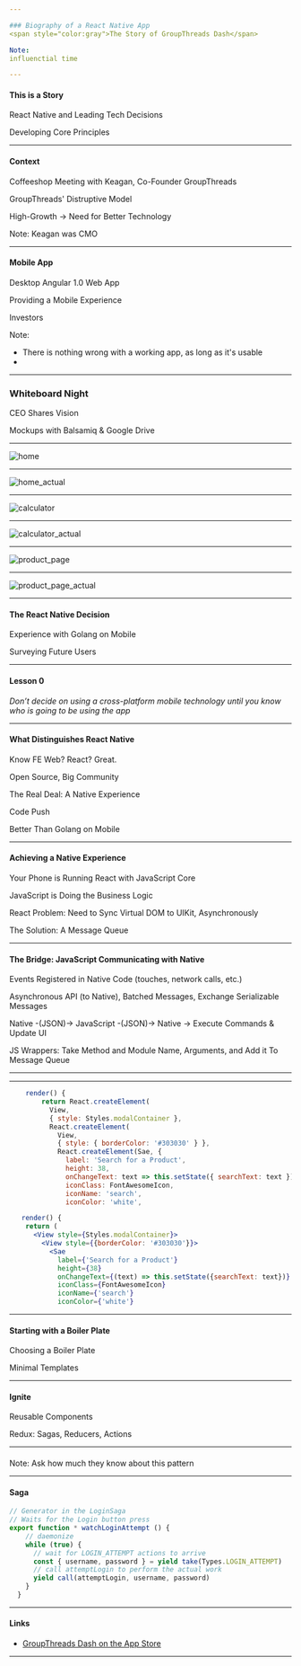 ```yaml
---

### Biography of a React Native App
<span style="color:gray">The Story of GroupThreads Dash</span>

Note:
influenctial time

---
```


#### This is a Story

React Native and Leading Tech Decisions

Developing Core Principles

---

#### Context

Coffeeshop Meeting with Keagan, Co-Founder GroupThreads

GroupThreads' Distruptive Model

High-Growth -> Need for Better Technology

Note:
Keagan was CMO

---

#### Mobile App

Desktop Angular 1.0 Web App

Providing a Mobile Experience

Investors

Note:
- There is nothing wrong with a working app, as long as it's usable
- 

---

### Whiteboard Night

CEO Shares Vision

Mockups with Balsamiq & Google Drive

---

![home](assets/home.png)

---

![home_actual](assets/home_actual.png)

---

![calculator](assets/calculator.png)

---

![calculator_actual](assets/calculator_actual.png)

---

![product_page](assets/product_page.png)

---

![product_page_actual](assets/product_page_actual.png)

---

#### The React Native Decision

Experience with Golang on Mobile

Surveying Future Users

---

#### Lesson 0

*Don’t decide on using a cross-platform mobile technology until you know who is going to be using the app*

---

#### What Distinguishes React Native

Know FE Web? React? Great.

Open Source, Big Community

The Real Deal: A Native Experience

Code Push

Better Than Golang on Mobile

---

#### Achieving a Native Experience

Your Phone is Running React with JavaScript Core

JavaScript is Doing the Business Logic

React Problem: Need to Sync Virtual DOM to UIKit, Asynchronously

The Solution: A Message Queue

---

#### The Bridge: JavaScript Communicating with Native

Events Registered in Native Code (touches, network calls, etc.)

Asynchronous API (to Native), Batched Messages, Exchange Serializable Messages

Native -(JSON)-> JavaScript -(JSON)-> Native -> Execute Commands & Update UI

JS Wrappers: Take Method and Module Name, Arguments, and Add it To Message Queue

---



---


```javascript
    render() {
        return React.createElement(
          View,
          { style: Styles.modalContainer },
          React.createElement(
            View,
            { style: { borderColor: '#303030' } },
            React.createElement(Sae, {
              label: 'Search for a Product',
              height: 38,
              onChangeText: text => this.setState({ searchText: text }),
              iconClass: FontAwesomeIcon,
              iconName: 'search',
              iconColor: 'white',
```

```jsx
   render() {
    return (
      <View style={Styles.modalContainer}>
        <View style={{borderColor: '#303030'}}>
          <Sae
            label={'Search for a Product'}
            height={38}
            onChangeText={(text) => this.setState({searchText: text})}
            iconClass={FontAwesomeIcon}
            iconName={'search'}
            iconColor={'white'}
```

---

#### Starting with a Boiler Plate

Choosing a Boiler Plate

Minimal Templates

---

#### Ignite

Reusable Components

Redux: Sagas, Reducers, Actions

---

#### 

Note:
Ask how much they know about this pattern

---

#### Saga

```jsx
// Generator in the LoginSaga
// Waits for the Login button press
export function * watchLoginAttempt () {
    // daemonize
    while (true) {
      // wait for LOGIN_ATTEMPT actions to arrive
      const { username, password } = yield take(Types.LOGIN_ATTEMPT)
      // call attemptLogin to perform the actual work
      yield call(attemptLogin, username, password)
    }
  }
```

---

#### Links

* [GroupThreads Dash on the App Store](https://itunes.apple.com/us/app/groupthreads-dash/id1162856658?mt=8)



---